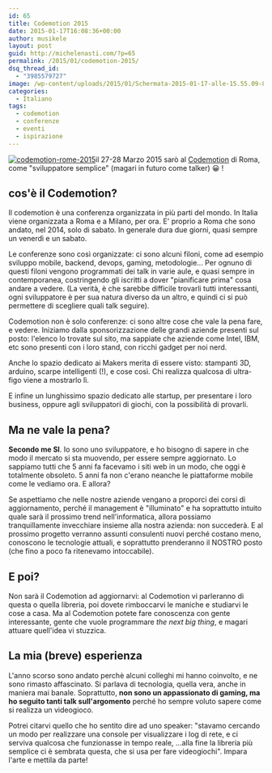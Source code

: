 ```yaml
---
id: 65
title: Codemotion 2015
date: 2015-01-17T16:08:36+00:00
author: musikele
layout: post
guid: http://michelenasti.com/?p=65
permalink: /2015/01/codemotion-2015/
dsq_thread_id:
  - "3985579727"
image: /wp-content/uploads/2015/01/Schermata-2015-01-17-alle-15.55.09-825x510.png
categories:
  - Italiano
tags:
  - codemotion
  - conferenze
  - eventi
  - ispirazione
---
```

[<img class="full-width alignleft wp-image-78 size-large" src="https://i2.wp.com/michelenasti.com/wp-content/uploads/2015/01/Schermata-2015-01-17-alle-15.55.09-1024x486.png?fit=920%2C437" alt="codemotion-rome-2015" srcset="https://i2.wp.com/michelenasti.com/wp-content/uploads/2015/01/Schermata-2015-01-17-alle-15.55.09.png?resize=1024%2C486 1024w, https://i2.wp.com/michelenasti.com/wp-content/uploads/2015/01/Schermata-2015-01-17-alle-15.55.09.png?resize=300%2C142 300w, https://i2.wp.com/michelenasti.com/wp-content/uploads/2015/01/Schermata-2015-01-17-alle-15.55.09.png?w=1106 1106w" sizes="(max-width: 920px) 100vw, 920px" data-recalc-dims="1" />](https://i2.wp.com/michelenasti.com/wp-content/uploads/2015/01/Schermata-2015-01-17-alle-15.55.09.png)il 27-28 Marzo 2015 sarò al [Codemotion](http://rome2015.codemotionworld.com/) di Roma, come "sviluppatore semplice"  (magari in futuro come talker) 😀 !

## cos'è il Codemotion?

Il codemotion è una conferenza organizzata in più parti del mondo. In Italia viene organizzata a Roma e a Milano, per ora. E' proprio a Roma che sono andato, nel 2014, solo di sabato. In generale dura due giorni, quasi sempre un venerdì e un sabato.

Le conferenze sono così organizzate: ci sono alcuni filoni, come ad esempio sviluppo mobile, backend, devops, gaming, metodologie... Per ognuno di questi filoni vengono programmati dei talk in varie aule, e quasi sempre in contemporanea, costringendo gli iscritti a dover "pianificare prima" cosa andare a vedere. (La verità, è che sarebbe difficile trovarli tutti interessanti, ogni sviluppatore è per sua natura diverso da un altro, e quindi ci si può permettere di scegliere quali talk seguire).

Codemotion non è solo conferenze: ci sono altre cose che vale la pena fare, e vedere. Iniziamo dalla sponsorizzazione delle grandi aziende presenti sul posto: l'elenco lo trovate sul sito, ma sappiate che aziende come Intel, IBM, etc sono presenti con i loro stand, con ricchi gadget per noi nerd.

Anche lo spazio dedicato ai Makers merita di essere visto: stampanti 3D, arduino, scarpe intelligenti (!), e cose così. Chi realizza qualcosa di ultra-figo viene a mostrarlo lì.

E infine un lunghissimo spazio dedicato alle startup, per presentare i loro business, oppure agli sviluppatori di giochi, con la possibilità di provarli.

## Ma ne vale la pena?

**Secondo me SI**. Io sono uno sviluppatore, e ho bisogno di sapere in che modo il mercato si sta muovendo, per essere sempre aggiornato. Lo sappiamo tutti che 5 anni fa facevamo i siti web in un modo, che oggi è totalmente obsoleto. 5 anni fa non c'erano neanche le piattaforme mobile come le vediamo ora. E allora?

Se aspettiamo che nelle nostre aziende vengano a proporci dei corsi di aggiornamento, perché il management è "illuminato" e ha soprattutto intuito quale sarà il prossimo trend nell'informatica, allora possiamo tranquillamente invecchiare insieme alla nostra azienda: non succederà. E al prossimo progetto verranno assunti consulenti nuovi perché costano meno, conoscono le tecnologie attuali, e soprattutto prenderanno il NOSTRO posto (che fino a poco fa ritenevamo intoccabile).

## E poi?

Non sarà il Codemotion ad aggiornarvi: al Codemotion vi parleranno di questa o quella libreria, poi dovete rimboccarvi le maniche e studiarvi le cose a casa. Ma al Codemotion potete fare conoscenza con gente interessante, gente che vuole programmare _the next big thing_, e magari attuare quell'idea vi stuzzica.

## La mia (breve) esperienza

L'anno scorso sono andato perchè alcuni colleghi mi hanno coinvolto, e ne sono rimasto affascinato. Si parlava di tecnologia, quella vera, anche in maniera mai banale. Soprattutto, **non sono un appassionato di gaming, ma ho seguito tanti talk sull'argomento** perché ho sempre voluto sapere come si realizza un videogioco.

Potrei citarvi quello che ho sentito dire ad uno speaker: "stavamo cercando un modo per realizzare una console per visualizzare i log di rete, e ci serviva qualcosa che funzionasse in tempo reale, ...alla fine la libreria più semplice ci è sembrata questa, che si usa per fare videogiochi". Impara l'arte e mettila da parte!